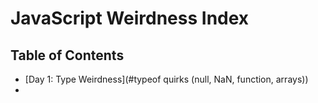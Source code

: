 # JavaScript Weirdness Index

## Table of Contents

- [Day 1: Type Weirdness](#typeof quirks (null, NaN, function, arrays))
- 
